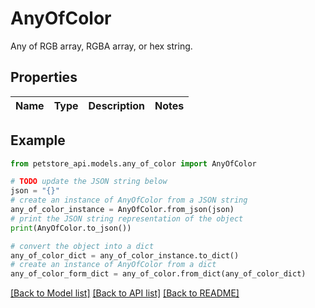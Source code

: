 # AnyOfColor

Any of RGB array, RGBA array, or hex string.

## Properties

Name | Type | Description | Notes
------------ | ------------- | ------------- | -------------

## Example

```python
from petstore_api.models.any_of_color import AnyOfColor

# TODO update the JSON string below
json = "{}"
# create an instance of AnyOfColor from a JSON string
any_of_color_instance = AnyOfColor.from_json(json)
# print the JSON string representation of the object
print(AnyOfColor.to_json())

# convert the object into a dict
any_of_color_dict = any_of_color_instance.to_dict()
# create an instance of AnyOfColor from a dict
any_of_color_form_dict = any_of_color.from_dict(any_of_color_dict)
```
[[Back to Model list]](../README.md#documentation-for-models) [[Back to API list]](../README.md#documentation-for-api-endpoints) [[Back to README]](../README.md)


